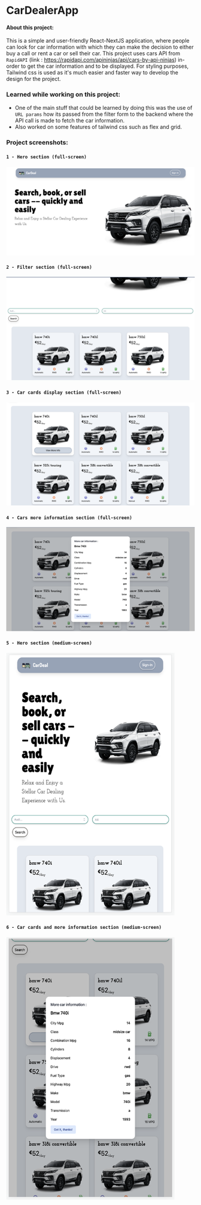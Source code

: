 # CarDealerApp

#### About this project:

This is a simple and user-friendly React-NextJS application, where people can look for car information with which they can make the decision to either buy a call or rent a car or sell their car. This project uses cars API from `RapidAPI` (link : https://rapidapi.com/apininjas/api/cars-by-api-ninjas) in-order to get the car information and to be displayed. For styling purposes, Tailwind css is used as it's much easier and faster way to develop the design for the project.

### Learned while working on this project:
- One of the main stuff that could be learned by doing this was the use of `URL params` how its passed from the filter form to the backend where the API call is made to fetch the car information.
- Also worked on some features of tailwind css such as flex and grid.

### Project screenshots:
#### `1 - Hero section (full-screen)`
![image 1](https://github.com/NeilJoseph019/CarDealerApp/blob/cd502ca1d70a7cefd6d7541e95ee12ea63fb67fd/images/1.png)

#### `2 - Filter section (full-screen)`
![image 2](https://github.com/NeilJoseph019/CarDealerApp/blob/cd502ca1d70a7cefd6d7541e95ee12ea63fb67fd/images/2.png)

#### `3 - Car cards display section (full-screen)`
![image 3](https://github.com/NeilJoseph019/CarDealerApp/blob/cd502ca1d70a7cefd6d7541e95ee12ea63fb67fd/images/3.png)

#### `4 - Cars more information section (full-screen)`
![image 4](https://github.com/NeilJoseph019/CarDealerApp/blob/cd502ca1d70a7cefd6d7541e95ee12ea63fb67fd/images/4.png)

#### `5 - Hero section (medium-screen)`
<img src=https://github.com/NeilJoseph019/CarDealerApp/blob/cd502ca1d70a7cefd6d7541e95ee12ea63fb67fd/images/5.png width="450" height="700">

#### `6 - Car cards and more information section (medium-screen)`
<img src=https://github.com/NeilJoseph019/CarDealerApp/blob/cd502ca1d70a7cefd6d7541e95ee12ea63fb67fd/images/6.png width="450" height="700">

